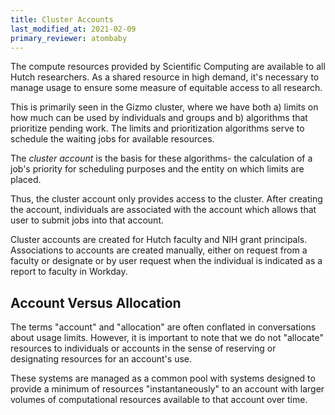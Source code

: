```yaml
---
title: Cluster Accounts
last_modified_at: 2021-02-09
primary_reviewer: atombaby
---
```


The compute resources provided by Scientific Computing are available to all Hutch researchers. As a shared resource in high demand, it's necessary to manage usage to ensure some measure of equitable access to all research.

This is primarily seen in the Gizmo cluster, where we have both a) limits on how much can be used by individuals and groups and b) algorithms that prioritize pending work.  The limits and prioritization algorithms serve to schedule the waiting jobs for available resources.

The _cluster account_ is the basis for these algorithms- the calculation of a job's priority for scheduling purposes and the entity on which limits are placed.

Thus, the cluster account only provides access to the cluster. After creating the account, individuals are associated with the account which allows that user to submit jobs into that account.

Cluster accounts are created for Hutch faculty and NIH grant principals. Associations to accounts are created manually, either on request from a faculty or designate or by user request when the individual is indicated as a report to faculty in Workday.

## Account Versus Allocation

The terms "account" and "allocation" are often conflated in conversations about usage limits.  However, it is important to note that we do not "allocate" resources to individuals or accounts in the sense of reserving or designating resources for an account's use.

These systems are managed as a common pool with systems designed to provide a minimum of resources "instantaneously" to an account with larger volumes of computational resources available to that account over time.
